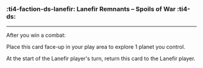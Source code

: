 ### :ti4-faction-ds-lanefir: __Lanefir Remnants – Spoils of War__ :ti4-ds:

---

After you win a combat:

Place this card face-up in your play area to explore 1 planet you control.

At the start of the Lanefir player's turn, return this card to the Lanefir player.
